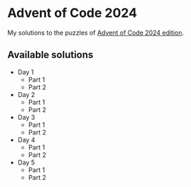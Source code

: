 # Advent of Code 2024

My solutions to the puzzles of [Advent of Code 2024 edition](https://adventofcode.com/2024).

## Available solutions

- Day 1
  - Part 1
  - Part 2
- Day 2
    - Part 1
    - Part 2
- Day 3
    - Part 1
    - Part 2 
- Day 4
  - Part 1
  - Part 2  
- Day 5
  - Part 1
  - Part 2   